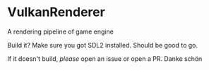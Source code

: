 # VulkanRenderer
A rendering pipeline of game engine

Build it? Make sure you got SDL2 installed. Should be good to go.

If it doesn't build, *please* open an issue or open a PR. Danke schön
